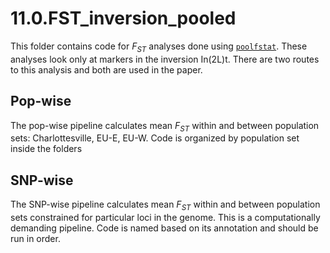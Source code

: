 # 11.0.FST_inversion_pooled

This folder contains code for $F_{ST}$ analyses done using [`poolfstat`](https://cran.r-project.org/web/packages/poolfstat/index.html). These analyses look only at markers in the inversion In(2L)t.  There are two routes to this analysis and both are used in the paper.

## Pop-wise
The pop-wise pipeline calculates mean $F_{ST}$ within and between population sets: Charlottesville, EU-E, EU-W. Code is organized by population set inside the folders

## SNP-wise
The SNP-wise pipeline calculates mean $F_{ST}$ within and between population sets constrained for particular loci in the genome. This is a computationally demanding pipeline. Code is named based on its annotation and should be run in order. 
